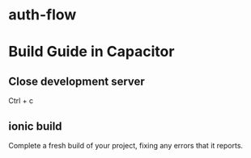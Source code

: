 # auth-flow

# Build Guide in Capacitor

## Close development server

Ctrl + c

## ionic build

Complete a fresh build of your project, fixing any errors that it reports.
